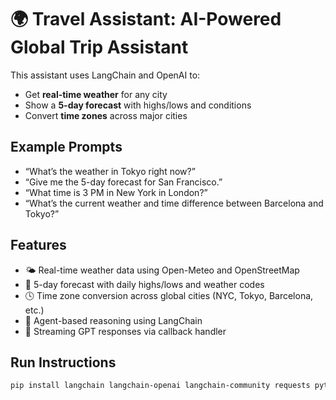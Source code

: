 
# 🌍 Travel Assistant: AI-Powered Global Trip Assistant

This assistant uses LangChain and OpenAI to:
- Get **real-time weather** for any city
- Show a **5-day forecast** with highs/lows and conditions
- Convert **time zones** across major cities

## Example Prompts
- “What’s the weather in Tokyo right now?”
- “Give me the 5-day forecast for San Francisco.”
- “What time is 3 PM in New York in London?”
- “What’s the current weather and time difference between Barcelona and Tokyo?”

## Features
- 🌤️ Real-time weather data using Open-Meteo and OpenStreetMap
- 📆 5-day forecast with daily highs/lows and weather codes
- 🕓 Time zone conversion across global cities (NYC, Tokyo, Barcelona, etc.)
- 🤖 Agent-based reasoning using LangChain
- 💬 Streaming GPT responses via callback handler

## Run Instructions
```bash
pip install langchain langchain-openai langchain-community requests pytz 
